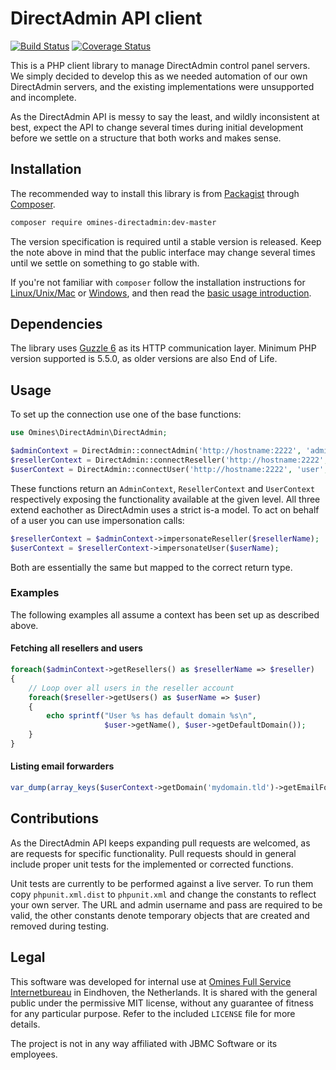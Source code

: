 # DirectAdmin API client

[![Build Status](https://travis-ci.org/omines/directadmin.svg?branch=master)](https://travis-ci.org/omines/directadmin)
[![Coverage Status](https://coveralls.io/repos/omines/directadmin/badge.svg?branch=master&service=github)](https://coveralls.io/github/omines/directadmin?branch=master)

This is a PHP client library to manage DirectAdmin control panel servers. We simply decided to develop this as we needed
automation of our own DirectAdmin servers, and the existing implementations were unsupported and incomplete.

As the DirectAdmin API is messy to say the least, and wildly inconsistent at best, expect the API to change
several times during initial development before we settle on a structure that both works and makes sense.

## Installation

The recommended way to install this library is from [Packagist](https://packagist.org/packages/omines/directadmin)
through [Composer](http://getcomposer.org).

```bash
composer require omines-directadmin:dev-master
```

The version specification is required until a stable version is released. Keep the note above in mind that the
public interface may change several times until we settle on something to go stable with.

If you're not familiar with `composer` follow the installation instructions for
[Linux/Unix/Mac](https://getcomposer.org/doc/00-intro.md#installation-linux-unix-osx) or
[Windows](https://getcomposer.org/doc/00-intro.md#installation-windows), and then read the
[basic usage introduction](https://getcomposer.org/doc/01-basic-usage.md).

## Dependencies

The library uses [Guzzle 6](https://github.com/guzzle/guzzle) as its HTTP communication layer. Minimum PHP
version supported is 5.5.0, as older versions are also End of Life.

## Usage

To set up the connection use one of the base functions:

```php
use Omines\DirectAdmin\DirectAdmin;

$adminContext = DirectAdmin::connectAdmin('http://hostname:2222', 'admin', 'pass');
$resellerContext = DirectAdmin::connectReseller('http://hostname:2222', 'reseller', 'pass');
$userContext = DirectAdmin::connectUser('http://hostname:2222', 'user', 'pass');
```

These functions return an `AdminContext`, `ResellerContext` and `UserContext` respectively exposing the
functionality available at the given level. All three extend eachother as DirectAdmin uses a strict is-a
model. To act on behalf of a user you can use impersonation calls:

```php
$resellerContext = $adminContext->impersonateReseller($resellerName);
$userContext = $resellerContext->impersonateUser($userName);
```
Both are essentially the same but mapped to the correct return type.

### Examples

The following examples all assume a context has been set up as described above.

#### Fetching all resellers and users

```php
foreach($adminContext->getResellers() as $resellerName => $reseller)
{
    // Loop over all users in the reseller account
    foreach($reseller->getUsers() as $userName => $user)
    {
        echo sprintf("User %s has default domain %s\n",
                     $user->getName(), $user->getDefaultDomain());
    }
}
```

#### Listing email forwarders

```php
var_dump(array_keys($userContext->getDomain('mydomain.tld')->getEmailForwarders()));
```

## Contributions

As the DirectAdmin API keeps expanding pull requests are welcomed, as are requests for specific functionality.
Pull requests should in general include proper unit tests for the implemented or corrected functions.

Unit tests are currently to be performed against a live server. To run them copy `phpunit.xml.dist` to
`phpunit.xml` and change the constants to reflect your own server. The URL and admin username and pass are
required to be valid, the other constants denote temporary objects that are created and removed during testing.

## Legal

This software was developed for internal use at [Omines Full Service Internetbureau](https://www.omines.nl/)
in Eindhoven, the Netherlands. It is shared with the general public under the permissive MIT license, without
any guarantee of fitness for any particular purpose. Refer to the included `LICENSE` file for more details.

The project is not in any way affiliated with JBMC Software or its employees.
